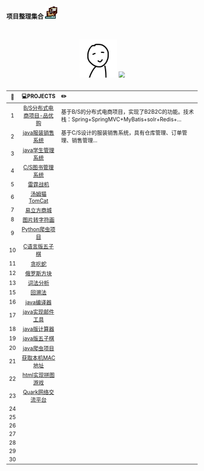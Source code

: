 ### 项目整理集合 <img src="_img/Ship.ico">
<br>
<br>
<div align="center">
	<img src="_img/touxiang.jpg" width="100" height="100">
	<img src="_markdown/size-phaser-craft.min.js.svg">

</div>
<br>

| :floppy_disk: | :computer:PROJECTS | :pencil2: |
| :------: | :------: | :------|
| 1 | [B/S分布式电商项目-品优购](./pinyougou-parent) | 基于B/S的分布式电商项目，实现了B2B2C的功能。技术栈：Spring+SpringMVC+MyBatis+solr+Redis+... |
| 2 | [java服装销售系统](./FZXS) | 基于C/S设计的服装销售系统，具有仓库管理、订单管理、销售管理... |
| 3 | [java学生管理系统](./TheStudentSystem) |  |
| 4 | [C/S图书管理系统](./LibraryManager) |  |
| 5 | [雷霆战机](./LeiTingZhanJi) |  |
| 6 | [汤姆猫TomCat](./MyTomCat) |  |
| 7 | [易立方商城](./Enterprise_mall) |  |
| 8 | [图片转字符画](./PythonDrawAscii) |  |
| 9 | [Python爬虫项目](./PythonCrawler) |  |
| 10 | [C语言版五子棋]() |  |
| 11 | [贪吃蛇]() |  |
| 12 | [俄罗斯方块]() |  |
| 13 | [词法分析]() |  |
| 15 | [回溯法]() |  |
| 16 | [java编译器](./JavaIDE) |  |
| 17 | [java实现邮件工具](./EMailUtils) |  |
| 18 | [java版计算器](./Calculator) |  |
| 19 | [java版五子棋](./Gomoku) |  |
| 20 | [java爬虫项目](./JavaCrawler) |  |
| 21 | [获取本机MAC地址]() |  |
| 22 | [html实现拼图游戏](./Html_Pintu) |  |
| 23 | [Quark网络交流平台](./OnlineFriend) |  |
| 24 |  |  |
| 25 |  |  |
| 26 |  |  |
| 27 |  |  |
| 28 |  |  |
| 29 |  |  |
| 30 |  |  |
